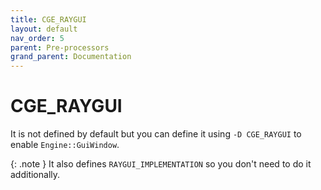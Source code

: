 ```yaml
---
title: CGE_RAYGUI
layout: default
nav_order: 5
parent: Pre-processors
grand_parent: Documentation
---
```


# CGE_RAYGUI
It is not defined by default but you can define it using `-D CGE_RAYGUI` to enable `Engine::GuiWindow`. 

{: .note }
It also defines `RAYGUI_IMPLEMENTATION` so you don't need to do it additionally. 